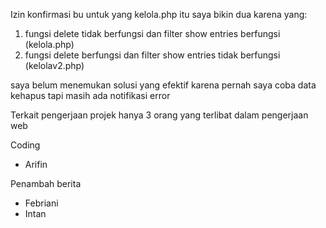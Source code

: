 Izin konfirmasi bu untuk yang kelola.php itu saya bikin dua karena yang:
1. fungsi delete tidak berfungsi dan filter show entries berfungsi (kelola.php)
2. fungsi delete berfungsi dan filter show entries tidak berfungsi (kelolav2.php)

saya belum menemukan solusi yang efektif karena pernah saya coba data kehapus tapi masih ada notifikasi error

Terkait pengerjaan projek hanya 3 orang yang terlibat dalam pengerjaan web

Coding
- Arifin

Penambah berita
- Febriani
- Intan
